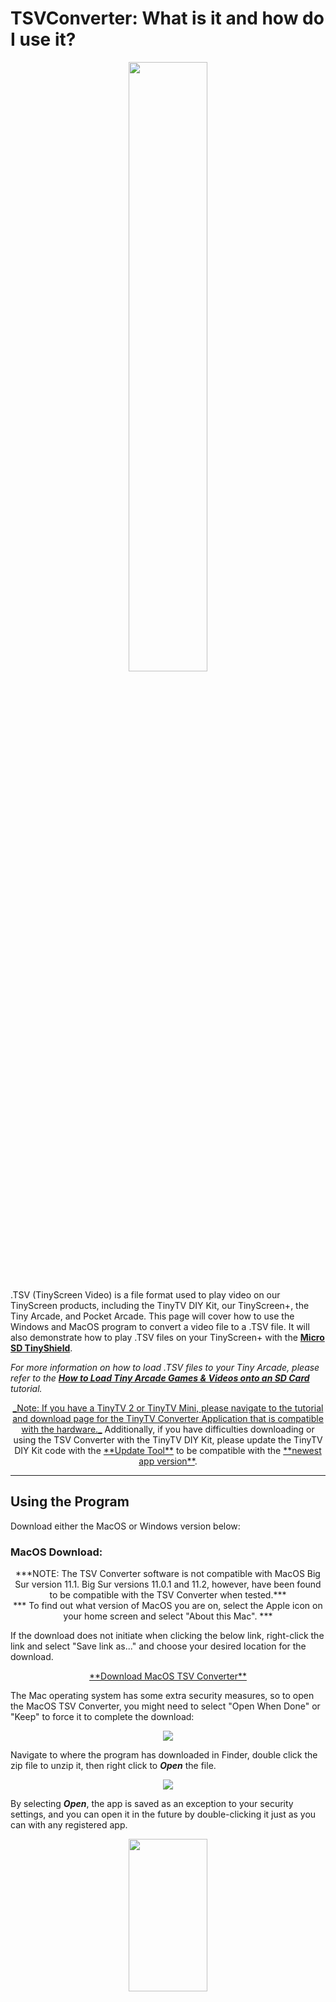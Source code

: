 
# TSVConverter: What is it and how do I use it?

<center><img width="50%" height="50%" src="https://github.com/TinyCircuits/Wiki-Tutorials-Supporting-Files/raw/master/Utilities/TSVConverter-Tutorial/images/TSVConverter-Tutorial-Image-01.jpg" /></center>

.TSV (TinyScreen Video) is a file format used to play video on our TinyScreen products, including the TinyTV DIY Kit, our TinyScreen+, the Tiny Arcade, and Pocket Arcade. This page will cover how to use the Windows and MacOS program to convert a video file to a .TSV file. It will also demonstrate how to play .TSV files on your TinyScreen+ with the <a href="https://tinycircuits.com/collections/memory/products/microsd-tinyshield" target="_blank" alt="micro SD TinyShield Product Page">**Micro SD TinyShield**</a>.

_For more information on how to load .TSV files to your Tiny Arcade, please refer to the <a href="https://learn.tinycircuits.com/Help/Load-Games-and-Video-to-SD-Tutorial/" target="_blank" alt="How to Load TinyArcade Games & Videos onto an SD Card Tutorial">**How to Load Tiny Arcade Games & Videos onto an SD Card**</a> tutorial._

<center><a href="../../TinyTV-Converter-App/" alt="TinyTV Converter app tutorial and download page">_Note: If you have a TinyTV 2 or TinyTV Mini, please navigate to the tutorial and download page for the TinyTV Converter Application that is compatible with the hardware._</a> Additionally, if you have difficulties downloading or using the TSV Converter with the TinyTV DIY Kit, please update the TinyTV DIY Kit code with the <a href="../../Update/" alt="">**Update Tool**</a> to be compatible with the <a href="../../TinyTV-Converter-App/" alt="TinyTV Converter app tutorial and download page">**newest app version**</a>.</center> 

---

## Using the Program

Download either the MacOS or Windows version below:

### MacOS Download:

<center>***NOTE: The TSV Converter software is not compatible with MacOS Big Sur version 11.1. Big Sur versions 11.0.1 and 11.2, however, have been found to be compatible with the TSV Converter when tested.***</center>
<center>***
To find out what version of MacOS you are on, select the Apple icon on your home screen and select "About this Mac".
***</center>

If the download does not initiate when clicking the below link, right-click the link and select "Save link as..." and choose your desired location for the download.

<center><a href="https://files.tinycircuits.com/TSVConverterMacOS.zip" target="_blank" alt="Mac Apple OS TSV Converter Zip Download" >**Download MacOS TSV Converter**</a></center>

The Mac operating system has some extra security measures, so to open the MacOS TSV Converter, you might need to select "Open When Done" or "Keep" to force it to complete the download:

<center><img src="https://github.com/TinyCircuits/Wiki-Tutorials-Supporting-Files/raw/master/Utilities/TSVConverter-Tutorial/images/TSVConverter-Tutorial-Image-02.jpg" /></center>

Navigate to where the program has downloaded in Finder, double click the zip file to unzip it, then right click to **_Open_** the file.

<center><img src="https://github.com/TinyCircuits/Wiki-Tutorials-Supporting-Files/raw/master/Utilities/TSVConverter-Tutorial/images/TSVConverter-Tutorial-Image-03.jpg" /></center>

By selecting **_Open_**, the app is saved as an exception to your security settings, and you can open it in the future by double-clicking it just as you can with any registered app.

<center><img height="25%" width="50%" src="https://github.com/TinyCircuits/Wiki-Tutorials-Supporting-Files/raw/master/Utilities/TSVConverter-Tutorial/images/TSVConverter-Tutorial-Image-Open.jpg" /></center>

Once the TSV Converter has successfully downloaded, you should be able to open it:

<center><img src="https://github.com/TinyCircuits/Wiki-Tutorials-Supporting-Files/raw/master/Utilities/TSVConverter-Tutorial/images/TSVConverter-Tutorial-Image-04.jpg" /></center>

You are now ready to select some video files to convert!

Click "Open File". This will open your file explorer and allow you to select a video file. The video will load into the TSVConverter application. From here you can press "Convert File"

That's it! The .tsv file should appear in the same folder as your selected file, you can navigate there by clicking "Open Folder". If you want to edit the output of your movie, you can select your output's aspect ratio, and then convert the video again for a different ratio.

The last step is moving your .tsv files onto your SD Card. Once you plug the SD Card into your computer, your SD Card will appear as a clickable icon on your Mac Desktop. Double click on this SD Card icon to open its contents. Click and drag any .tsv file you want on your TV into this SD Card folder. Once you are done adding .tsv videos, safely eject the SD Card by right-clicking on the SD Card icon and selecting "_Eject "[SD Card Name]"_".

Remove the SD Card from your computer and plug it into the bottom of the TinyTV to watch your converted videos!

---

### Windows Download: 

<center>***Updated with new version March 2021***</center>

Download the TSV Converter by clicking the following link:

<center><a href="https://github.com/TinyCircuits/TinyCircuits-TinyTV-ASK4002/raw/master/res/TSVConverter.zip " target="_blank" alt="Windows TSV Converter Zip Download">**Download Windows TSV Converter**</a></center>

Unzip the downloaded .zip file to reveal the TSVConverter.exe file, double-click to run.

A Microsoft Defender screen may come up when launching the .exe file - select **"More info"** in order to access the **"Run anyway"** button. Click the button to launch the TSV Converter.

Once the program is open, click "Open File".

<center><img src="https://github.com/TinyCircuits/Wiki-Tutorials-Supporting-Files/raw/master/Utilities/TSVConverter-Tutorial/images/TSVConverter-Windows-App.PNG" /></center>

This will open your file explorer and allow you to select a video file:

<center><img src="https://github.com/TinyCircuits/Wiki-Tutorials-Supporting-Files/raw/master/Utilities/TSVConverter-Tutorial/images/TSVConvertet-Windows-Open.PNG" /></center>

The video will load into the TSVConverter application. From here you can press "Convert File"

<center><img src="https://github.com/TinyCircuits/Wiki-Tutorials-Supporting-Files/raw/master/Utilities/TSVConverter-Tutorial/images/TSVConvertet-Windows-Convert-Video.PNG" /></center>

That's it! The .tsv file should appear in the same folder as your selected file, you can navigate there by clicking "Open Folder". If you want to edit the output of your movie, you can select your output's aspect ratio, and then convert the video again for a different ratio.

<center><img src="https://github.com/TinyCircuits/Wiki-Tutorials-Supporting-Files/raw/master/Utilities/TSVConverter-Tutorial/images/TSVConvertet-Windows-Open-Folder.PNG" /></center>

---

## Playing .TSV Files on the TinyScreen+

_If this is your first time using the TinyScreen+, please refer to the <a href="https://tinycircuits.com/blogs/learn/158833543-tinyscreen-setup" target="_blank" alt="TinyScreen+ Setup Tutorial">**TinyScreen+ Setup Tutorial**</a>. Make sure to add the <a href="https://tinycircuits.com/collections/audio/products/microsd_audio-tinyshield" target="_blank" alt="microSD and Audio TinyShield product page">**Micro SD and Audio TinyShield**</a> to the stack._

After converting your .tsv file, you will need to add them to your micro SD card. Copy and paste the file into your micro SD card directory as shown below.

<center><img src="https://github.com/TinyCircuits/Wiki-Tutorials-Supporting-Files/raw/master/Utilities/TSVConverter-Tutorial/images/TSVConverter-Tutorial-Gif-03.jpg" /></center>

Once you have added the file(s) you wish to play on your SD Card, all you need to do is plug the SD Card into the bottom of the TinyTV.

---

The TinyTV Kit and Tiny Video Player kit come pre-loaded with software, but if you have the necessary boards, or you are interested in learning more about the software behind these kits, check out the <a href="https://learn.tinycircuits.com/Kits/Tiny-Video-Program/" target="_blank" alt="wiki learn tutorial page to learn how to use the arduino IDE to upload the tinytv program">**TinyTV & Tiny Video Player Programming tutorial**</a>.


